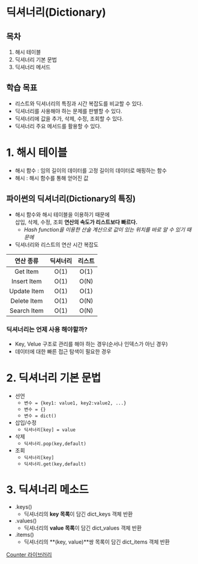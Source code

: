 # 딕셔너리(Dictionary)
## 목차
1. 해시 테이블
2. 딕셔너리 기본 문법
3. 딕셔너리 메서드
## 학습 목표
* 리스트와 딕셔너리의 특징과 시간 복잡도를 비교할 수 있다.
* 딕셔너리를 사용해야 하는 문제를 판별할 수 있다.
* 딕셔너리에 값을 추가, 삭제, 수정, 조회할 수 있다.
* 딕셔너리 주요 메서드를 활용할 수 있다.
# 1. 해시 테이블
* 해시 함수 : 임의 길이의 데이터를 고정 길이의 데이터로 매핑하는 함수
* 해시 : 해시 함수를 통해 얻어진 값
## 파이썬의 딕셔너리(Dictionary의 특징)
* 해시 함수와 해시 테이블을 이용하기 때문에  \
삽입, 삭제, 수정, 조회 **연산의 속도가 리스트보다 빠르다.**
  * *Hash function을 이용한 산술 계산으로 값이 있는 위치를 바로 알 수 있기 때문에*
* 딕셔너리와 리스트의 연산 시간 복잡도

|연산 종류|딕셔너리|리스트|
|:-:|:-:|:-:|
|Get Item|O(1)|O(1)|
|Insert Item|O(1)|O(N)|
|Update Item|O(1)|O(1)|
|Delete Item|O(1)|O(N)|
|Search Item|O(1)|O(N)|

### 딕셔너리는 언제 사용 해야할까?
* Key, Velue 구조로 관리를 해야 하는 경우(순서나 인덱스가 아닌 경우)
* 데이터에 대한 빠른 접근 탐색이 필요한 경우

# 2. 딕셔너리 기본 문법
* 선언
  * `변수 = {key1: value1, key2:value2, ...}`
  * `변수 = {}`
  * `변수 = dict()`
* 삽입/수정
  * `딕셔너리[key] = value`
* 삭제
  * `딕셔너리.pop(key,default)`
* 조회
  * `딕셔너리[key]`
  * `딕셔너리.get(key,default)`

# 3. 딕셔너리 메소드
* .keys()
  * 딕셔너리의 **key 목록**이 담긴 dict_keys 객체 반환
* .values()
  * 딕셔너리의 **value 목록**이 담긴 dict_values 객체 반환
* .items()
  * 딕셔너리의 **(key, value)**쌍 목록이 담긴 dict_items 객체 반환


[Counter 라이브러리](https://docs.python.org/ko/3/library/collections.html#collections.Counter)